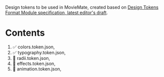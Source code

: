 Design tokens to be used in MovieMate, created based on [Design Tokens Format Module specification, latest editor's draft](https://design-tokens.github.io/community-group/format/).

# Contents
1. ✅ colors.token.json,
2. ✅ typography.token.json,
3. 🚧 radii.token.json,
4. 🚧 effects.token.json,
5. 🚧 animation.token.json,
